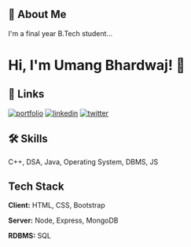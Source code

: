 
## 🚀 About Me
I'm a final year B.Tech student...


# Hi, I'm Umang Bhardwaj! 👋


## 🔗 Links
[![portfolio](https://img.shields.io/badge/my_portfolio-000?style=for-the-badge&logo=ko-fi&logoColor=white)](https://drive.google.com/file/d/1uqqgNXID_JRTD3sS2s17ZAG81JgzYIYt/view?usp=sharing)
[![linkedin](https://img.shields.io/badge/linkedin-0A66C2?style=for-the-badge&logo=linkedin&logoColor=white)](https://www.linkedin.com/in/umangbhardwaj01/)
[![twitter](https://img.shields.io/badge/twitter-1DA1F2?style=for-the-badge&logo=twitter&logoColor=white)](https://twitter.com/umangbhardwaj_)


## 🛠 Skills
C++, DSA, Java, Operating System, DBMS, JS


## Tech Stack

**Client:** HTML, CSS, Bootstrap

**Server:** Node, Express, MongoDB

**RDBMS:** SQL
